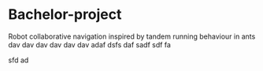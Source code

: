 # Bachelor-project
Robot collaborative navigation inspired by tandem running behaviour in ants
dav dav
dav 
dav
dav
dav
adaf
dsfs
daf
sadf
sdf
fa

sfd
ad
